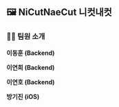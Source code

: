 
## 🖼️ NiCutNaeCut 니컷내컷



### 🧑👩 팀원 소개

**이동훈 (Backend)**

**이연희 (Backend)**

**이연호 (Backend)**

**방기진 (iOS)**

